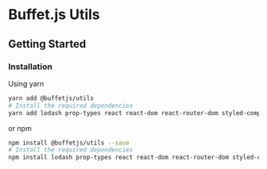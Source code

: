 # Buffet.js Utils

## Getting Started

### Installation

Using yarn

```bash
yarn add @buffetjs/utils
# Install the required dependencies
yarn add lodash prop-types react react-dom react-router-dom styled-components
```

or npm

```bash
npm install @buffetjs/utils --save
# Install the required dependencies
npm install lodash prop-types react react-dom react-router-dom styled-components --save
```
